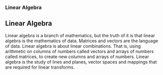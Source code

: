 ### Linear Algebra

## Linear Algebra
Linear algebra is a branch of mathematics, but the truth of it is that linear algebra is the
mathematics of data. Matrices and vectors are the language of data. Linear algebra is about
linear combinations. That is, using arithmetic on columns of numbers called vectors and arrays
of numbers called matrices, to create new columns and arrays of numbers.
Linear algebra is the study of lines and planes, vector spaces and mappings that are required for linear transforms.
